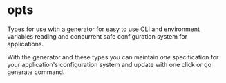 # opts

Types for use with a generator for easy to use CLI and environment variables
reading and concurrent safe configuration system for applications.

With the generator and these types you can maintain *one* specification for
your application's configuration system and update with one click or go
generate command.
